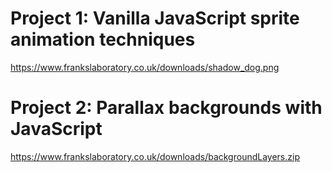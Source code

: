# Project 1: Vanilla JavaScript sprite animation techniques

https://www.frankslaboratory.co.uk/downloads/shadow_dog.png

# Project 2: Parallax backgrounds with JavaScript

https://www.frankslaboratory.co.uk/downloads/backgroundLayers.zip

